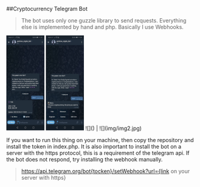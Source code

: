 ##Cryptocurrency Telegram Bot

>The bot uses only one guzzle library to send requests. Everything else is implemented by hand and php. Basically I use Webhooks.

<tr style="display: flex;">
  <td><img src="img/img1.jpg" width="100px" height="250px" ></td>
  <td><img src="img/img2.jpg" width="100px" height="250px" ></td>
<tr>
![]() | ![](img/img2.jpg)

If you want to run this thing on your machine, then copy the repository and install the token in index.php. It is also important to install the bot on a server with the https protocol, this is a requirement of the telegram api. If the bot does not respond, try installing the webhook manually.

>https://api.telegram.org/bot{tocken}/setWebhook?url={link on your server with https}
